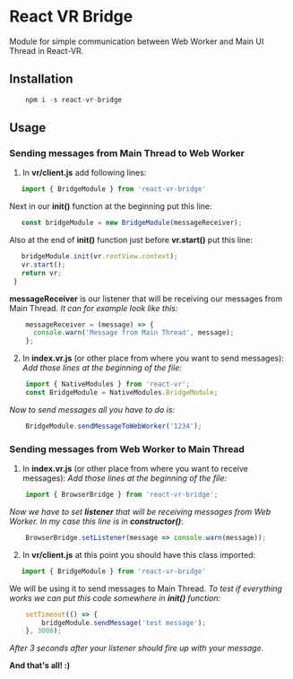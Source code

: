 ﻿# React VR Bridge

Module for simple communication between Web Worker and Main UI Thread in React-VR.

## Installation 

```js
    npm i -s react-vr-bridge
```

## Usage

### Sending messages from Main Thread to Web Worker

1. In **vr/client.js** add following lines:
 ```js
    import { BridgeModule } from 'react-vr-bridge'
 ```
Next in our **init()** function at the beginning put this line:
 ```js
    const bridgeModule = new BridgeModule(messageReceiver);
 ```
 Also at the end of **init()** function just before **vr.start()** put this line:
 ```js
    bridgeModule.init(vr.rootView.context);
    vr.start();
    return vr;
  }
 ```
 
**messageReceiver** is our listener that will be receiving our messages from Main Thread.
*It can for example look like this:*
```js
    messageReceiver = (message) => {
      console.warn('Message from Main Thread', message);
    };
```

2. In **index.vr.js** (or other place from where you want to send messages):
*Add those lines at the beginning of the file:*
```js
    import { NativeModules } from 'react-vr';
    const BridgeModule = NativeModules.BridgeModule;
```
*Now to send messages all you have to do is:*
```js
    BridgeModule.sendMessageToWebWorker('1234');
```

### Sending messages from Web Worker to Main Thread

1.  In **index.vr.js** (or other place from where you want to receive messages):
*Add those lines at the beginning of the file:*
```js
    import { BrowserBridge } from 'react-vr-bridge';
```

*Now we have to set **listener** that will be receiving messages from Web Worker.
In my case this line is in **constructor()***: 
```js
    BrowserBridge.setListener(message => console.warn(message));
```

2.  In **vr/client.js** at this point you should have this class imported: 
 ```js
    import { BridgeModule } from 'react-vr-bridge'
 ```
We will be using it to send messages to Main Thread. 
*To test if everything works we can put this code somewhere in **init()** function:*
```js
    setTimeout(() => {
        bridgeModule.sendMessage('test message');
    }, 3000);
```
*After 3 seconds after your listener should fire up with your message.*

**And that's all! :)**
